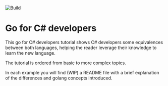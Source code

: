 ![Build](https://github.com/cmendible/golang-for-csharp-developers/workflows/Build/badge.svg)

# Go for C# developers

This go for C# developers tutorial shows C# developers some equivalences between both languages, helping the reader leverage their knowledge to learn the new language.

The tutorial is ordered from basic to more complex topics.

In each example you will find (WIP) a README file with a brief explanation of the differences and golang concepts introduced.
